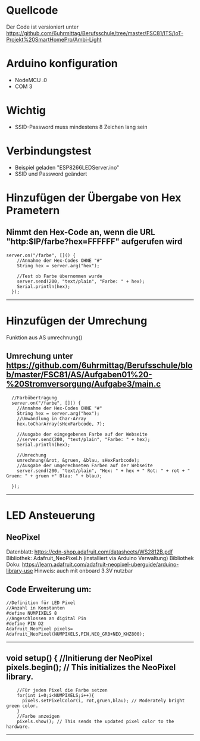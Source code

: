﻿# Quellcode

Der Code ist versioniert unter https://github.com/6uhrmittag/Berufsschule/tree/master/FSC81/ITS/IoT-Projekt%20SmartHomePro/Ambi-Light

# Arduino konfiguration
- NodeMCU .0
- COM 3

# Wichtig
- SSID-Password muss mindestens 8 Zeichen lang sein

# Verbindungstest
- Beispiel geladen "ESP8266LEDServer.ino"
- SSID und Password geändert


# Hinzufügen der Übergabe von Hex Prametern
Nimmt den Hex-Code an, wenn die URL "http:$IP/farbe?hex=FFFFFF" aufgerufen wird
-----------
```
server.on("/farbe", []() {
    //Annahme der Hex-Codes OHNE "#"
    String hex = server.arg("hex");

    //Test ob Farbe übernommen wurde
    server.send(200, "text/plain", "Farbe: " + hex);
    Serial.println(hex);
  });
```
----------
# Hinzufügen der Umrechung

Funktion aus AS umrechnung()

Umrechung unter https://github.com/6uhrmittag/Berufsschule/blob/master/FSC81/AS/Aufgaben01%20-%20Stromversorgung/Aufgabe3/main.c
-----------
```
  //Farbübertragung
  server.on("/farbe", []() {
    //Annahme der Hex-Codes OHNE "#"
    String hex = server.arg("hex");
    //Umwandlung in Char-Array
    hex.toCharArray(sHexFarbcode, 7);
    
    //Ausgabe der eingegebenen Farbe auf der Webseite
    //server.send(200, "text/plain", "Farbe: " + hex);
    Serial.println(hex);

    //Umrechung
    umrechnung(&rot, &gruen, &blau, sHexFarbcode);
    //Ausgabe der umgerechneten Farben auf der Webseite
    server.send(200, "text/plain", "Hex: " + hex + " Rot: " + rot + " Gruen: " + gruen +" Blau: " + blau);

  });
```
-------------
# LED Ansteuerung
## NeoPixel
Datenblatt: https://cdn-shop.adafruit.com/datasheets/WS2812B.pdf
Bibliothek: Adafruit_NeoPixel.h (installiert via Arduino Verwaltung)
Bibliothek Doku: https://learn.adafruit.com/adafruit-neopixel-uberguide/arduino-library-use
Hinweis: auch mit onboard 3.3V nutzbar

Code Erweiterung um:
----------
```
//Definition für LED Pixel
//Anzahl in Konstanten
#define NUMPIXELS 8
//Angeschlossen an digital Pin
#define PIN D2 
Adafruit_NeoPixel pixels= Adafruit_NeoPixel(NUMPIXELS,PIN,NEO_GRB+NEO_KHZ800);
```
---------
void setup() {
//Initierung der NeoPixel
  pixels.begin(); // This initializes the NeoPixel library.
------------
```
    //Für jeden Pixel die Farbe setzen
    for(int i=0;i<NUMPIXELS;i++){
      pixels.setPixelColor(i, rot,gruen,blau); // Moderately bright green color.
    }
    //Farbe anzeigen
    pixels.show(); // This sends the updated pixel color to the hardware.
```
----------

